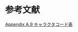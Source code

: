 # 参考文献
[Appendix A.9 キャラクタコード表](http://ngs.no.coocan.jp/doc/wiki.cgi/TechHan?page=Appendix+A%2E9+%A5%AD%A5%E3%A5%E9%A5%AF%A5%BF%A5%B3%A1%BC%A5%C9%C9%BD)